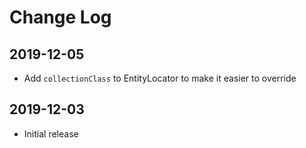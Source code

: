 Change Log
==========

2019-12-05
----------

 * Add `collectionClass` to EntityLocator to make it easier to override

2019-12-03
----------

 * Initial release
